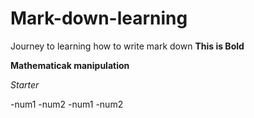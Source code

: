 # Mark-down-learning
Journey to learning how to write mark down
**This is Bold**

__Mathematicak manipulation__

*Starter*


-num1
-num2
 -num1
 -num2
